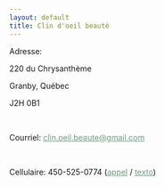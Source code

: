 ```yaml
---
layout: default
title: Clin d'oeil beauté
---
```


<div class="contact__inner">
    <div class="contact__content">
        <div class="contact__rte page__rte">
            <p>Adresse:</p>
            <p>220 du Chrysanthème</p>
            <p>Granby, Québec</p>
            <p>J2H 0B1</p>
            <p>&nbsp;</p>
            <p>
            Courriel: <a style="color: #6E9B7C;" href="mailto:clin.oeil.beaute@gmail.com?subject=Clin d'oeil beauté&body=Écrivez votre demande ici">clin.oeil.beaute@gmail.com</a>
            </p>
            <p>&nbsp;</p>
            <p>
            Cellulaire: 450-525-0774 (<a style="color: #6E9B7C;" href="tel:+14505250774">appel</a> / <a style="color: #6E9B7C;" href="sms:+14505250774?body=Écrivez votre demande ici">texto</a>)
            </p>
        </div>
    </div>
</div>